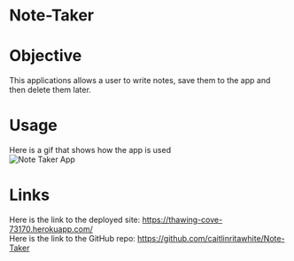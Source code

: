 # Note-Taker

# Objective
This applications allows a user to write notes, save them to the app and then delete them later. 

# Usage
Here is a gif that shows how the app is used  
![Note Taker App](notetakerapp.gif)

# Links
Here is the link to the deployed site: https://thawing-cove-73170.herokuapp.com/  
Here is the link to the GitHub repo: https://github.com/caitlinritawhite/Note-Taker

